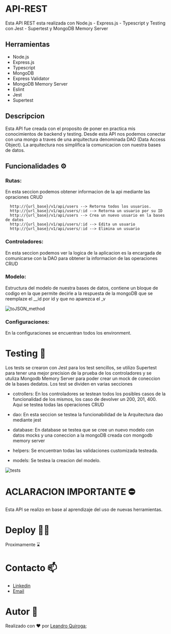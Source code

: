 # API-REST

Esta API REST esta realizada con Node.js - Express.js - Typescript y Testing con Jest - Supertest y MongoDB Memory Server

## Herramientas 
  * Node.js
  * Express.js
  * Typescript
  * MongoDB
  * Express Validator
  * MongoDB Memory Server 
  * Eslint
  * Jest
  * Supertest

## Descripcion
Esta API fue creada con el proposito de poner en practica mis conocimientos de backend y testing. Desde esta API nos podemos conectar con una mongo a traves de una arquitectura denominada DAO (Data Access Object). La arquitectura nos simplifica la comunicacion con nuestra bases de datos. 

## Funcionalidades ⚙️

### Rutas: 
En esta seccion podemos obtener informacion de la api mediante las opraciones CRUD

```
  http://{url_base}/v1/api/users --> Retorna todos los usuarios. 
  http://{url_base}/v1/api/users/:id --> Retorna un usuario por su ID
  http://{url_base}/v1/api/users --> Crea un nuevo usuario en la bases de datos
  http://{url_base}/v1/api/users/:id --> Edita un usuario 
  http://{url_base}/v1/api/users/:id --> Elimina un usuario 
```

### Controladores: 
En esta seccion podemos ver la logica de la aplicacion es la encargada de comunicarse con la DAO para obtener la informacion de las operaciones CRUD 

### Modelo: 
Estructura del modelo de nuestra bases de datos, contiene un bloque de codigo en la que permite decirle a la respuesta de la mongoDB que se reemplaze el __id por id y que no aparezca el _v

![toJSON_method](https://user-images.githubusercontent.com/80013958/223126110-fa3e88fd-c99a-42ba-a145-64d95e3304cd.png)


### Configuraciones: 
En la configuraciones se encuentran todos los environment. 

# Testing 🧪
Los tests se crearon con Jest para los test sencillos, se utilizo Supertest para tener una mejor precision de la prueba de los controladores y se utuliza Mongodb Memory Server para poder crear un mock de coneccion de la bases dedatos. Los test se dividen en varias secciones
  * cotrollers: En los controladores se testean todos los posibles casos de la funcionalidad de los mismos, los caso de devolver un 200, 201, 400. Aqui se testea todas las operaciones CRUD

  * dao: En esta seccion se testea la funcionabilidad de la Arquitectura dao mediante jest

  * database: En database se testea que se cree un nuevo modelo con datos mocks y una coneccion a la mongoDB creada con mongodb memory server

  * helpers: Se encuentran todas las validaciones customizada testeada.
  
  * models: Se testea la creacion del modelo. 

![tests](https://user-images.githubusercontent.com/80013958/223126159-593cd9e3-fc90-4774-8462-8e787d0fe31d.png)

# ACLARACION IMPORTANTE ⛔️
Esta API se realizo en base al aprendizaje del uso de nuevas herramientas.

# Deploy 👨‍💻

Proximamente ⌛

# Contacto 📫
- [Linkedin](https://www.linkedin.com/in/leanquiroga95/)
- [Email](mailto:leandroquiroga9514@gmail.com)

# Autor 👤
Realizado con ❤️ por [Leandro Quiroga](https://github.com/leandroquiroga);
